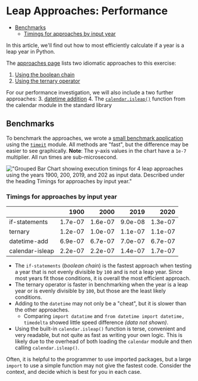 # Leap Approaches: Performance

- [Benchmarks](#benchmarks)
  - [Timings for approaches by input year](#timings-for-approaches-by-input-year)

In this article, we'll find out how to most efficiently calculate if a year is a
leap year in Python.

The [approaches page][approaches] lists two idiomatic approaches to this
exercise:

1. [Using the boolean chain][approach-boolean-chain]
2. [Using the ternary operator][approach-ternary-operator]

For our performance investigation, we will also include a two further
approaches: 3. [datetime addition][approach-datetime-addition] 4. The
[`calendar.isleap()`][approach-calendar-isleap] function from the calendar
module in the standard library

## Benchmarks

To benchmark the approaches, we wrote a [small benchmark
application][benchmark-application] using the [`timeit`][timeit] module. All
methods are "fast", but the difference may be easier to see graphically.
**Note**: The y-axis values in the chart have a `1e-7` multiplier. All run times
are sub-microsecond.

!["Grouped Bar Chart showing execution timings for 4 leap approaches using the years 1900, 200, 2019, and 202 as input data. Described under the heading Timings for approaches by input year."](https://assets.exercism.org/images/tracks/python/leap/leap_timeit_bar_plot-light.svg)

### Timings for approaches by input year

|                 |    1900 |    2000 |    2019 |    2020 |
| :-------------- | ------: | ------: | ------: | ------: |
| if-statements   | 1.7e-07 | 1.6e-07 | 9.0e-08 | 1.3e-07 |
| ternary         | 1.2e-07 | 1.0e-07 | 1.1e-07 | 1.1e-07 |
| datetime-add    | 6.9e-07 | 6.7e-07 | 7.0e-07 | 6.7e-07 |
| calendar-isleap | 2.2e-07 | 2.2e-07 | 1.4e-07 | 1.7e-07 |

- The `if-statements` (_boolean chain_) is the fastest approach when testing a
  year that is not evenly divisible by `100` and is not a leap year. Since most
  years fit those conditions, it is overall the most efficient approach.
- The ternary operator is faster in benchmarking when the year is a leap year or
  is evenly divisible by `100`, but those are the least likely conditions.
- Adding to the `datetime` may not only be a "cheat", but it is slower than the
  other approaches.
  - Comparing `import datatime` and `from datetime import datetime, timedelta`
    showed little speed difference _(data not shown)_.
- Using the built-in `calendar.isleap()` function is terse, convenient and very
  readable, but not quite as fast as writing your own logic. This is likely due
  to the overhead of both loading the `calendar` module and then calling
  `calendar.isleap()`.

Often, it is helpful to the programmer to use imported packages, but a large
`import` to use a simple function may not give the fastest code. Consider the
context, and decide which is best for you in each case.

[approach-boolean-chain]:
  https://exercism.org/tracks/python/exercises/leap/approaches/boolean-chain
[approach-calendar-isleap]:
  https://exercism.org/tracks/python/exercises/leap/approaches/calendar-isleap
[approach-datetime-addition]:
  https://exercism.org/tracks/python/exercises/leap/approaches/datetime-addition
[approach-ternary-operator]:
  https://exercism.org/tracks/python/exercises/leap/approaches/ternary-operator
[approaches]: https://exercism.org/tracks/python/exercises/leap/approaches
[benchmark-application]:
  https://github.com/exercism/python/blob/main/exercises/practice/leap/.articles/performance/code/Benchmark.py
[timeit]: https://docs.python.org/3/library/timeit.html
